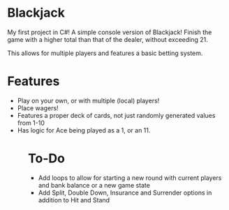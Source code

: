 # Blackjack

My first project in C#! A simple console version of Blackjack! Finish the game with a higher total than that of the dealer, without exceeding 21. 

This allows for multiple players and features a basic betting system.

# Features
<ul>
    <li>Play on your own, or with multiple (local) players!</li>
    <li>Place wagers!</li>
    <li>Features a proper deck of cards, not just randomly generated values from 1-10</li>
    <li>Has logic for Ace being played as a 1, or an 11.</li>
<ul>


# To-Do
<ul>
    <li>Add loops to allow for starting a new round with current players and bank balance or a new game state</li>
    <li>Add Split, Double Down, Insurance and Surrender options in addition to Hit and Stand</li>
</ul>
